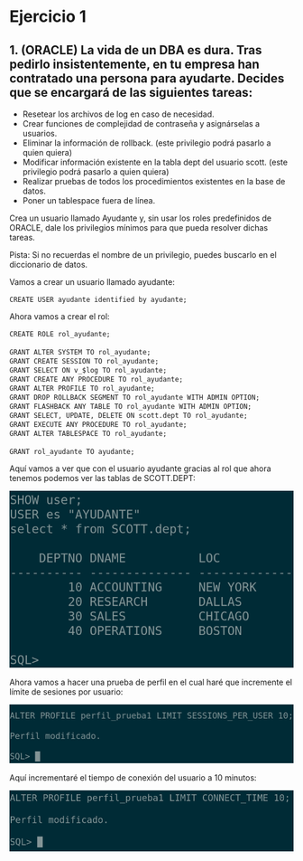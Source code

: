 # Ejercicio 1

## 1. (ORACLE) La vida de un DBA es dura. Tras pedirlo insistentemente, en tu empresa han contratado una persona para ayudarte. Decides que se encargará de las siguientes tareas:

- Resetear los archivos de log en caso de necesidad.
- Crear funciones de complejidad de contraseña y asignárselas a  usuarios.
- Eliminar la información de rollback. (este privilegio podrá pasarlo a quien quiera)
- Modificar información existente en la tabla dept del usuario scott. (este privilegio podrá pasarlo a quien quiera)
- Realizar pruebas de todos los procedimientos existentes en la base de datos.
- Poner un tablespace fuera de línea.

Crea un usuario llamado Ayudante y, sin usar los roles predefinidos de ORACLE, dale  los privilegios mínimos para que pueda resolver dichas tareas.

Pista: Si no recuerdas el nombre de un privilegio, puedes buscarlo en el diccionario de datos.

Vamos a crear un usuario llamado ayudante:
```
CREATE USER ayudante identified by ayudante;
```

Ahora vamos a crear el rol:

```
CREATE ROLE rol_ayudante;

GRANT ALTER SYSTEM TO rol_ayudante;
GRANT CREATE SESSION TO rol_ayudante;
GRANT SELECT ON v_$log TO rol_ayudante;
GRANT CREATE ANY PROCEDURE TO rol_ayudante;
GRANT ALTER PROFILE TO rol_ayudante;
GRANT DROP ROLLBACK SEGMENT TO rol_ayudante WITH ADMIN OPTION;
GRANT FLASHBACK ANY TABLE TO rol_ayudante WITH ADMIN OPTION;
GRANT SELECT, UPDATE, DELETE ON scott.dept TO rol_ayudante;
GRANT EXECUTE ANY PROCEDURE TO rol_ayudante;
GRANT ALTER TABLESPACE TO rol_ayudante;

GRANT rol_ayudante TO ayudante;
```
Aquí vamos a ver que con el usuario ayudante gracias al rol que ahora tenemos podemos ver las tablas de SCOTT.DEPT:

![prueba1](/img/capturas-antonio/prueba-funcionamiento-caso2-ejercicio-1.png)

Ahora vamos a hacer una prueba de perfil en el cual haré que incremente el límite de sesiones por usuario:

![prueba1](/img/capturas-antonio/prueba-funcionamiento-caso2-ejercicio-1-1.png)

Aquí incrementaré el tiempo de conexión del usuario a 10 minutos:

![prueba1](/img/capturas-antonio/prueba-funcionamiento-caso2-ejercicio-1-2.png)



